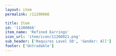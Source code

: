 ```yaml
---
layout: item
permalink: /11200066

title: Item
id: '11200066'
item_name: 'Refined Earrings'
icon_url: 'item/icon/11200021.png'
sub_header: ['Requires Level 50', 'Gender: All']
footer: ['Untradable']
---
```

